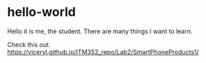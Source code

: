 # hello-world

Hello it is me, the student. There are many things I want to learn.


Check this out.
https://viceryl.github.io/ITM352_repo/Lab2/SmartPhoneProducts1/


